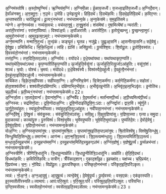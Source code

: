 

  
अ॒ग्निम॑स्तोषि। अ॒स्तो॒ष्यृ॒ग्मियं॑। ऋ॒ग्मिय॑म॒ग्निं। अ॒ग्निमी॒ळा। ई॒ळाय॒जध्यै॑। य॒जध्या॒इति॑य॒जध्यै॑॥ अ॒ग्निर्दे॒वान्। दे॒वाँअ॑नक्तु। अ॒न॒क्तु॒न॒:। न॒उ॒भे। उ॒भेहि। उ॒भेइत्यु॒भे। हिवि॒दथे॑। वि॒दथे॑क॒वि:। वि॒दथे॒इति॑वि॒दथे॑। क॒विर॒न्त:। अ॒न्तश्चर॑ति। चर॑तिदू॒त्यं॑। दू॒त्य१॒॑नभ॑न्तां। नभ॑न्तामन्य॒के। अ॒न्य॒केस॑मे। स॒म॒इति॑समे॥  
न्य॑ग्ने। अ॒ग्ने॒नव्य॑सा। नव्य॑सा॒वच॑:। वच॑स्त॒नूषु॑। त॒नूषु॒शंसं॑। शंस॑मेषां। ए॒षा॒मित्ये॑षां॥ न्यरा॑ती:। अरा॑ती॒ररा॑व्णां। ररा॑व्णां॒विश्वा॑:। विश्वा॑अ॒र्य:। अ॒र्योअरा॑ती:। अरा॑तीरि॒त:। इ॒तोयु॑च्छन्तु। यु॒च्छ॒न्त्वा॒मुरः॑। आ॒मुरो॒नभ॑न्तां। आ॒मुर॒इत्या॒ऽमुर॑:। नभ॑न्तामन्य॒केस॑मे॥  
अग्ने॒मन्मा॑नि। मन्मा॑नि॒तुभ्यं॑। तुभ्यं॒कं। कङ्घृ॒तं। घृ॒तन्न। नजु॑ह्वे। जु॒ह्व॒आ॒सनि॑। आ॒सनीत्या॒सनि॑॥ सदे॒वेषु॑। दे॒वेषु॒प्र। प्रचि॑किध्दि। चि॒कि॒ध्दि॒त्वं। त्वंहि। ह्यसि॑। असि॑पू॒र्व्य:। पू॒र्व्यश्शि॒व:। शि॒वोदू॒त:। दू॒तोवि॒वस्व॑त:। वि॒वस्व॑तो॒नभ॑न्तां। नभ॑न्तामन्य॒केस॑मे॥  
तत्त॑द॒ग्नि:। तत्त॒दिति॒तत्ऽत॑त्। अ॒ग्निर्वय॑:। वयो॑दधे। द॒धे॒यथा॑यथा। यथा॑यथाकृप॒ण्यति॑। यथा॑य॒थेति॒यथा॑ऽयथा। कृ॒प॒ण्यतीति॑कृ॒प॒ण्यति॑॥ ऊ॒र्जाहु॑ति॒र्वसू॑नां। ऊ॒र्जाहु॑ति॒रित्यू॒र्जाऽआ॑हुति:। वसू॑नां॒शं। शञ्च॑। च॒यो:। योश्च॑। च॒मय॑:। मयो॑दधे। द॒धे॒विश्व॑स्यै। विश्व॑स्यैदे॒वहू॑त्यै। दे॒वहू॑त्यै॒नभ॑न्तां। दे॒वहू॑त्या॒इति॑दे॒वऽहू॑त्यै। नभ॑न्तामन्य॒केस॑मे॥  
सचि॑केत। चि॒के॒त॒सही॑यसा। सही॑यसा॒ग्नि:। अ॒ग्निश्चि॒त्रेण॑। चि॒त्रेण॒कर्म॑णा। कर्म॒णॆति॒कर्म॑णा॥ सहोता॑। होता॒शश्व॑तीनां। शश्व॑तीनां॒दक्षि॑णाभि:। दक्षि॑णाभिर॒भीवृ॑त:। अ॒भीवृ॑तइ॒नोति॑। अ॒भिवृ॑त॒इत्य॒भिऽवृ॑त:। इ॒नोति॑च। च॒प्र॒ती॒व्यं॑। प्र॒ती॒व्य१॒॑नभ॑न्तां। नभ॑न्तामन्य॒केस॑मे॥ 22॥  
अ॒ग्निर्जा॒ता। जा॒तादे॒वानां॑। दे॒वाना॑म॒ग्नि:। अ॒ग्निर्वे॑द। वे॒द॒मर्ता॑नां। मर्ता॑नामपी॒च्यं॑। अ॒पी॒च्यमित्य॑पी॒च्यं॑॥ अ॒ग्निस्स:। सद्र॑विणॊ॒दा:। द्र॒वि॒णॊदाअ॒ग्नि:। द्र॒वि॒णॊदाइति॑द्र॒वि॒ण॒:ऽदा:। अ॒ग्निर्द्वारा॑। द्वारा॒वि। व्यू॑र्णुते। ऊ॒र्णु॒ते॒स्वा॑हुत:। स्वा॑हुतो॒नवी॑यसा। स्वा॑हुत॒इति॒सुऽआ॑हुत:। नवी॑यसा॒नभ॑न्तां। नभ॑न्तामन्य॒केस॑मे॥  
अ॒ग्निर्दे॒वेषु॑। दे॒वेषु॒सं। संव॑सु॒स्स:। संव॑सु॒रिति॒संऽव॑सु:। सवि॒क्षु। वि॒क्षुय॒ज्ञिया॑सु। य॒ज्ञिया॒स्वा। एत्या॥ समु॒दा। मु॒दाकाव्या॑। काव्या॑पु॒रु। पु॒रुविश्वं॑। विश्वं॒भूमे॑व। भूमे॑वपुष्यति। भूमे॒वेति॒भूमा॑ऽइव। पुष्य॑तिदे॒व:। दे॒वोदे॒वेषु॑। दे॒वेषु॑य॒ज्ञिय॑:। य॒ज्ञियो॒नभ॑न्तां। नभ॑न्तामन्य॒केस॑मे॥  
योअ॒ग्नि:। अ॒ग्निस्स॒प्तमा॑नुष:। स॒प्तमा॑नुषश्रि॒त:। स॒प्तमा॑नुष॒इति॑स॒प्तऽमा॑नुष:। श्रि॒तोविश्वे॑षु। विश्वे॑षु॒सिन्धु॑षु। सिन्धु॒ष्विति॒सिन्धु॑षु॥ तमाग॑न्म। आग॑न्म। अ॒ग॒न्म॒त्रि॒प॒स्त्यं। त्रि॒प॒स्त्यम्म॑न्धा॒तु:। त्रि॒प॒स्त्यमिति॑त्रि॒ऽप॒स्त्यं। म॒न्धा॒तुर्द॑स्यु॒हन्त॑मं। द॒स्यु॒हन्त॑मम॒ग्निं। द॒स्यु॒हन्त॑म॒मिति॑द॒स्यु॒हन्ऽत॑मं। अ॒ग्निंय॒ज्ञेषु॑। य॒ज्ञेषु॑पू॒र्व्यं। पू॒र्व्यन्नभ॑न्तां। नभ॑न्तामन्य॒केस॑मे॥  
अ॒ग्निस्त्रीणि॑। त्रीणि॑त्रि॒धातू॑नि। त्रि॒धातू॒न्याक्षे॑ति। त्रि॒धातू॒नीति॑त्रि॒ऽधातू॑नि। आक्षे॑ति। क्षे॒ति॒वि॒दथा॑। वि॒धथा॑क॒वि:। क॒विरिति॑क॒वि:॥ सत्रीन्। त्रीँरे॑काद॒शान्। ए॒का॒द॒शाँइ॒ह। इ॒हयक्ष॑त्। यक्ष॑च्च। च॒पि॒प्रय॑त्। पि॒प्रय॑च्च। च॒न॒:। नो॒विप्र॑:। विप्रो॑दू॒त:। दू॒तःपरि॑ष्कृत:। परि॑ष्कृतो॒नभ॑न्तां। परि॑कृत॒इति॒परि॑ऽकृत:। नभ॑न्तामन्य॒केस॑मे॥  
त्वन्न॑:। नो॒अ॒ग्ने॒। अ॒ग्न॒आ॒युषु॑। आ॒युषु॒त्वं। त्वन्दे॒वेषु॑। दे॒वेषु॑पूर्व्य। पू॒र्व्य॒वस्व॑:। वस्व॒एक॑:। एक॑इरस्यति। इ॒र॒स्यतीती॑रस्यति॥ त्वामाप॑:। आप॑:परि॒स्रुत॑:। प॒रि॒स्रुत॒:परि॑। परि॑स्रुत॒इति॒परि॑ऽस्रुत:। परि॑यन्ति। य॒न्ति॒स्वसे॑तव:। स्वसे॑तवो॒नभ॑न्तां। स्वसे॑तव॒इति॒स्वऽसे॑तव:। नभ॑न्तामन्य॒केस॑मे॥ 23 ॥  
